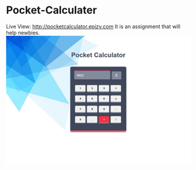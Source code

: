 # Pocket-Calculater
Live View: http://pocketcalculator.epizy.com
It is an assignment that will help newbies.
![alt text](https://raw.githubusercontent.com/abbasZah/Pocket-Calculater/master/Pocket-Calculater.JPG)
